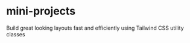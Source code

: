 # mini-projects
Build great looking layouts fast and efficiently using Tailwind CSS utility classes
